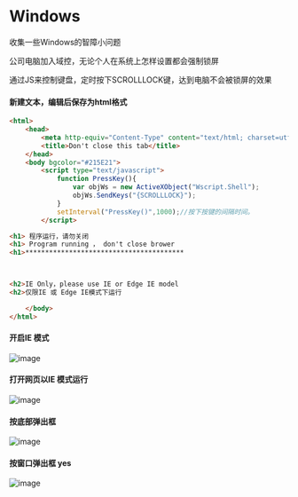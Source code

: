 # Windows
收集一些Windows的智障小问题

公司电脑加入域控，无论个人在系统上怎样设置都会强制锁屏

通过JS来控制键盘，定时按下SCROLLLOCK键，达到电脑不会被锁屏的效果

#### 新建文本，编辑后保存为html格式

```html
<html>
    <head>
        <meta http-equiv="Content-Type" content="text/html; charset=utf-8" />
        <title>Don't close this tab</title>
    </head>
    <body bgcolor="#215E21">
        <script type="text/javascript">
            function PressKey(){
                var objWs = new ActiveXObject("Wscript.Shell");
                objWs.SendKeys("{SCROLLLOCK}");
            }
            setInterval("PressKey()",1000);//按下按键的间隔时间。
        </script>

<h1> 程序运行，请勿关闭
<h1> Program running ， don't close brower 
<h1>****************************************



<h2>IE Only，please use IE or Edge IE model
<h2>仅限IE 或 Edge IE模式下运行

    </body>
</html>

```

#### 开启IE 模式
![image](https://user-images.githubusercontent.com/59044398/232651585-9d423aeb-02df-4c63-a251-817dd758f701.png)

#### 打开网页以IE 模式运行
![image](https://user-images.githubusercontent.com/59044398/232651823-1409a3e9-094c-44fa-9ac7-dc2bef5b7e26.png)

#### 按底部弹出框
![image](https://user-images.githubusercontent.com/59044398/232651961-8e7cf947-8499-41cf-b270-b7a1934c2eb5.png)

#### 按窗口弹出框 yes
![image](https://user-images.githubusercontent.com/59044398/232652071-9866bb78-8f11-4540-b52d-19d280a422ea.png)














